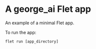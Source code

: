 # A george_ai Flet app

An example of a minimal Flet app.

To run the app:

```
flet run [app_directory]
```